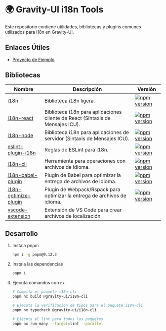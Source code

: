 # 🌍 Gravity-UI i18n Tools

Este repositorio contiene utilidades, bibliotecas y plugins comunes utilizados para i18n en Gravity-UI.

## Enlaces Útiles

- [Proyecto de Ejemplo](./example/README.md)

## Bibliotecas

| Nombre                                                    | Descripción                                                         | Versión                                                |
|-------------------------------------------------------------|------------------------------------------------------------------|----------------------------------------------------------------|
| [i18n](./packages/i18n/README.md)                 | Biblioteca i18n ligera.                  |  <a href="https://npmjs.com/package/@gravity-ui/i18n-core"><img src="https://img.shields.io/npm/v/@gravity-ui/i18n?style=flat-square&colorA=564341&colorB=EDED91" alt="npm version" /></a> |
| [i18n-react](./packages/i18n-react/README.md)               | Biblioteca i18n para aplicaciones cliente de React (Sintaxis de Mensajes ICU).              |  <a href="https://npmjs.com/package/@gravity-ui/i18n-react"><img src="https://img.shields.io/npm/v/@gravity-ui/i18n-react?style=flat-square&colorA=564341&colorB=EDED91" alt="npm version" /></a> |
| [i18n-node](./packages/i18n-node/README.md)                 | Biblioteca i18n para aplicaciones de servidor (Sintaxis de Mensajes ICU).                        |  <a href="https://npmjs.com/package/@gravity-ui/i18n-node"><img src="https://img.shields.io/npm/v/@gravity-ui/i18n-node?style=flat-square&colorA=564341&colorB=EDED91" alt="npm version" /></a> |
| [eslint-plugin-i18n](./packages/eslint-plugin-i18n/README.md) | Reglas de ESLint para i18n.                                       |  <a href="https://npmjs.com/package/@gravity-ui/eslint-plugin-i18n"><img src="https://img.shields.io/npm/v/@gravity-ui/eslint-plugin-i18n?style=flat-square&colorA=564341&colorB=EDED91" alt="npm version" /></a> |
| [i18n-cli](./packages/i18n-cli/README.md)                   | Herramienta para operaciones con archivos de idioma.                   |  <a href="https://npmjs.com/package/@gravity-ui/i18n-cli"><img src="https://img.shields.io/npm/v/@gravity-ui/i18n-cli?style=flat-square&colorA=564341&colorB=EDED91" alt="npm version" /></a> |
| [i18n-babel-plugin](./packages/i18n-babel-plugin/README.md) | Plugin de Babel para optimizar la entrega de archivos de idioma.           |  <a href="https://npmjs.com/package/@gravity-ui/i18n-babel-plugin"><img src="https://img.shields.io/npm/v/@gravity-ui/i18n-babel-plugin?style=flat-square&colorA=564341&colorB=EDED91" alt="npm version" /></a> |
| [i18n-optimize-plugin](./packages/i18n-optimize-plugin/README.md) | Plugin de Webpack/Rspack para optimizar la entrega de archivos de idioma. |  <a href="https://npmjs.com/package/@gravity-ui/i18n-optimize-plugin"><img src="https://img.shields.io/npm/v/@gravity-ui/i18n-optimize-plugin?style=flat-square&colorA=564341&colorB=EDED91" alt="npm version" /></a> |
| [vscode-extension](./packages/vscode-extension/README.md) | Extensión de VS Code para crear archivos de localización | |

## Desarrollo

1. Instala pnpm

    ```bash
    npm i -g pnpm@9.12.3
    ```

1. Instala las dependencias

    ```bash
    pnpm i
    ```

1. Ejecuta comandos con `nx`

    ```bash
    # Compila el paquete i18n-cli
    pnpm nx build @gravity-ui/i18n-cli

    # Ejecuta la verificación de tipos para el paquete i18n-cli
    pnpm nx typecheck @gravity-ui/i18n-cli

    # Ejecuta el lint para todos los paquetes
    pnpm nx run-many --target=lint --parallel
    ```